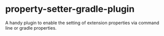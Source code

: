 property-setter-gradle-plugin
=============================

A handy plugin to enable the setting of extension properties via command line or gradle properties.
